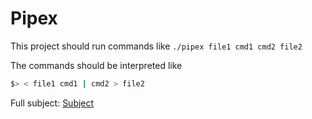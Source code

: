 # Pipex

This project should run commands like `./pipex file1 cmd1 cmd2 file2`


The commands should be interpreted like
```sh
$> < file1 cmd1 | cmd2 > file2
```

Full subject:
[Subject](.assets/pipex.pdf)